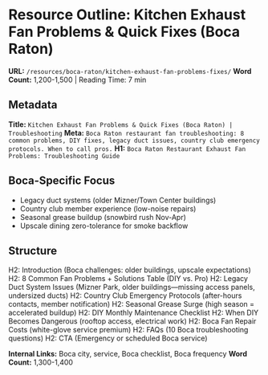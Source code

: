 # Resource Outline: Kitchen Exhaust Fan Problems & Quick Fixes (Boca Raton)

**URL:** `/resources/boca-raton/kitchen-exhaust-fan-problems-fixes/`
**Word Count:** 1,200-1,500 | Reading Time: 7 min

## Metadata
**Title:** `Kitchen Exhaust Fan Problems & Quick Fixes (Boca Raton) | Troubleshooting`
**Meta:** `Boca Raton restaurant fan troubleshooting: 8 common problems, DIY fixes, legacy duct issues, country club emergency protocols. When to call pros.`
**H1:** `Boca Raton Restaurant Exhaust Fan Problems: Troubleshooting Guide`

## Boca-Specific Focus
- Legacy duct systems (older Mizner/Town Center buildings)
- Country club member experience (low-noise repairs)
- Seasonal grease buildup (snowbird rush Nov-Apr)
- Upscale dining zero-tolerance for smoke backflow

## Structure
H2: Introduction (Boca challenges: older buildings, upscale expectations)
H2: 8 Common Fan Problems + Solutions Table (DIY vs. Pro)
H2: Legacy Duct System Issues (Mizner Park, older buildings—missing access panels, undersized ducts)
H2: Country Club Emergency Protocols (after-hours contacts, member notification)
H2: Seasonal Grease Surge (high season = accelerated buildup)
H2: DIY Monthly Maintenance Checklist
H2: When DIY Becomes Dangerous (rooftop access, electrical work)
H2: Boca Fan Repair Costs (white-glove service premium)
H2: FAQs (10 Boca troubleshooting questions)
H2: CTA (Emergency or scheduled Boca service)

**Internal Links:** Boca city, service, Boca checklist, Boca frequency
**Word Count:** 1,300-1,400
